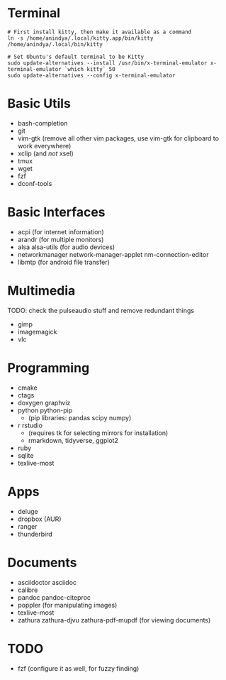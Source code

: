 # Terminal

```
# First install kitty, then make it available as a command
ln -s /home/anindya/.local/kitty.app/bin/kitty /home/anindya/.local/bin/kitty

# Set Ubuntu's default terminal to be Kitty
sudo update-alternatives --install /usr/bin/x-terminal-emulator x-terminal-emulator `which kitty` 50
sudo update-alternatives --config x-terminal-emulator
```

# Basic Utils

* bash-completion
* git
* vim-gtk (remove all other vim packages, use vim-gtk for clipboard to work
  everywhere)
* xclip (and *not* xsel)
* tmux
* wget
* fzf
* dconf-tools

# Basic Interfaces

* acpi (for internet information)
* arandr (for multiple monitors)
* alsa alsa-utils (for audio devices)
* networkmanager network-manager-applet nm-connection-editor
* libmtp (for android file transfer)

# Multimedia
TODO: check the pulseaudio stuff and remove redundant things

* gimp
* imagemagick
* vlc

# Programming

* cmake
* ctags
* doxygen graphviz
* python python-pip
    + (pip libraries: pandas scipy numpy)
* r rstudio
    - (requires tk for selecting mirrors for installation)
    - rmarkdown, tidyverse, ggplot2
* ruby
* sqlite
* texlive-most

# Apps

* deluge
* dropbox (AUR)
* ranger
* thunderbird

# Documents

* asciidoctor asciidoc
* calibre
* pandoc pandoc-citeproc
* poppler (for manipulating images)
* texlive-most
* zathura zathura-djvu zathura-pdf-mupdf (for viewing documents)

# TODO

* fzf (configure it as well, for fuzzy finding)
